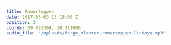 ```yaml
---
title: Romertoppen
date: 2017-05-03 13:18:00 Z
position: 3
coords: 59.891369, 10.711006
audio_file: "/uploads/ferge_Kloster-romertoppen-lindøya.mp3"
---
```


